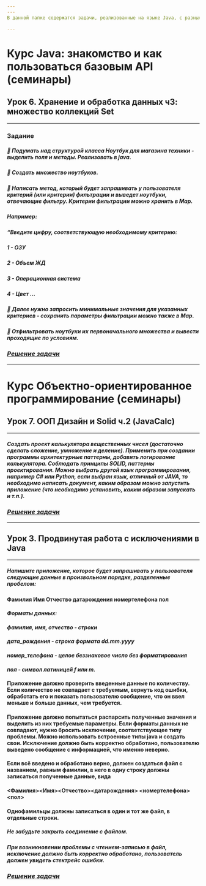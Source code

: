 ```yaml
---
---
В данной папке содержатся задачи, реализованные на языке Java, с разных курсов GeekBrains

---
```

# Курс Java: знакомство и как пользоваться базовым API (семинары)
## Урок 6. Хранение и обработка данных ч3: множество коллекций Set 
---


### Задание

##### 📌 Подумать над структурой класса Ноутбук для магазина техники - выделить поля и методы. Реализовать в java.
##### 📌 Создать множество ноутбуков.
##### 📌 Написать метод, который будет запрашивать у пользователя критерий (или критерии) фильтрации и выведет ноутбуки, отвечающие фильтру. Критерии фильтрации можно хранить в Map. 
##### _Например:_
##### _“Введите цифру, соответствующую необходимому критерию:_
##### _1 - ОЗУ_
##### _2 - Объем ЖД_
##### _3 - Операционная система_
##### _4 - Цвет …_
##### 📌 Далее нужно запросить минимальные значения для указанных критериев - сохранить параметры фильтрации можно также в Map.
##### 📌 Отфильтровать ноутбуки их первоначального множества и вывести проходящие по условиям.

### _[Решение задачи](https://github.com/MihaylovaEA/Java/tree/main/HW6_Control)_


---
# Курс Объектно-ориентированное программирование (семинары)

## Урок 7. ООП Дизайн и Solid ч.2 (JavaCalc)
---

##### Создать проект калькулятора вещественных чисел (достаточно сделать сложение, умножение и деление). Применить при создании программы архитектурные паттерны, добавить логирование калькулятора. Соблюдать принципы SOLID, паттерны проектирования. Можно выбрать другой язык программирования, например C# или Python, если выбран язык, отличный от JAVA, то необходимо написать документ, каким образом можно запустить приложение (что необходимо установить, каким образом запускать и т.п.).

### _[Решение задачи](https://github.com/MihaylovaEA/Java/tree/main/JavaCalc)_


---
## Урок 3. Продвинутая работа с исключениями в Java
---
##### Напишите приложение, которое будет запрашивать у пользователя следующие данные в произвольном порядке, разделенные пробелом:
#### Фамилия Имя Отчество датарождения номертелефона пол 
#### _Форматы данных:_
#### _фамилия, имя, отчество - строки_
#### _дата_рождения - строка формата dd.mm.yyyy_
#### _номер_телефона - целое беззнаковое число без форматирования_ 
#### _пол - символ латиницей f или m._ 
#### Приложение должно проверить введенные данные по количеству. Если количество не совпадает с требуемым, вернуть код ошибки, обработать его и показать пользователю сообщение, что он ввел меньше и больше данных, чем требуется.

#### Приложение должно попытаться распарсить полученные значения и выделить из них требуемые параметры. Если форматы данных не совпадают, нужно бросить исключение, соответствующее типу проблемы. Можно использовать встроенные типы java и создать свои. Исключение должно быть корректно обработано, пользователю выведено сообщение с информацией, что именно неверно.

#### Если всё введено и обработано верно, должен создаться файл с названием, равным фамилии, в него в одну строку должны записаться полученные данные, вида
#### <Фамилия><Имя><Отчество><датарождения> <номертелефона><пол>
#### Однофамильцы должны записаться в один и тот же файл, в отдельные строки.

##### __Не забудьте закрыть соединение с файлом.__
##### При возникновении проблемы с чтением-записью в файл, исключение должно быть корректно обработано, пользователь должен увидеть стектрейс ошибки.

### _[Решение задачи](https://github.com/MihaylovaEA/Java/tree/main/Java_Exception_HW3_Control)_
